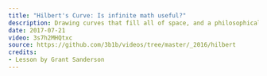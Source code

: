 ```yaml
---
title: "Hilbert's Curve: Is infinite math useful?"
description: Drawing curves that fill all of space, and a philosophical take on why mathematics about infinite objects can still be useful in finite contexts.
date: 2017-07-21
video: 3s7h2MHQtxc
source: https://github.com/3b1b/videos/tree/master/_2016/hilbert
credits:
- Lesson by Grant Sanderson
---
```

